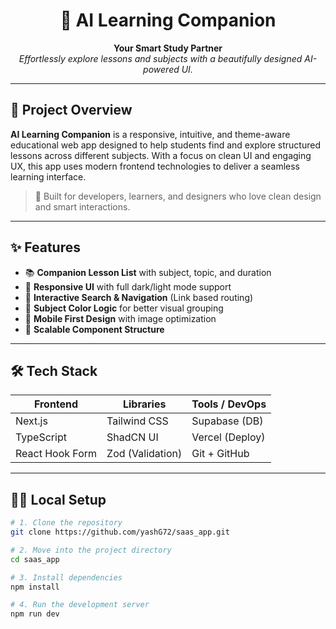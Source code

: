 <div align="center">

# 📘 AI Learning Companion

**Your Smart Study Partner**  
_Effortlessly explore lessons and subjects with a beautifully designed AI-powered UI._



</div>

---

## 🚀 Project Overview

**AI Learning Companion** is a responsive, intuitive, and theme-aware educational web app designed to help students find and explore structured lessons across different subjects. With a focus on clean UI and engaging UX, this app uses modern frontend technologies to deliver a seamless learning interface.

> 🧠 Built for developers, learners, and designers who love clean design and smart interactions.

---

## ✨ Features

- 📚 **Companion Lesson List** with subject, topic, and duration  
- 🎨 **Responsive UI** with full dark/light mode support  
- 🔎 **Interactive Search & Navigation** (Link based routing)  
- 🧠 **Subject Color Logic** for better visual grouping  
- 📱 **Mobile First Design** with image optimization  
- 📂 **Scalable Component Structure**

---

## 🛠️ Tech Stack

| Frontend      | Libraries                     | Tools / DevOps     |
|---------------|-------------------------------|---------------------|
| Next.js       | Tailwind CSS                  | Supabase (DB)       |
| TypeScript    | ShadCN UI                     | Vercel (Deploy)     |
| React Hook Form | Zod (Validation)            | Git + GitHub        |

---


## 🧑‍💻 Local Setup

```bash
# 1. Clone the repository
git clone https://github.com/yashG72/saas_app.git

# 2. Move into the project directory
cd saas_app

# 3. Install dependencies
npm install

# 4. Run the development server
npm run dev
